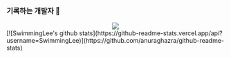 ### 기록하는 개발자 👋

<div align=center>	
<a href="https://hits.seeyoufarm.com"><img src="https://hits.seeyoufarm.com/api/count/incr/badge.svg?url=https%3A%2F%2Fgithub.com%2FSwimmingLee&count_bg=%2379C83D&title_bg=%23555555&icon=gradle.svg&icon_color=%23E7E7E7&title=hits&edge_flat=false"/></a>
</div>
[![SwimmingLee's github stats](https://github-readme-stats.vercel.app/api?username=SwimmingLee)](https://github.com/anuraghazra/github-readme-stats) 
<!--
**SwimmingLee/SwimmingLee** is a ✨ _special_ ✨ repository because its `README.md` (this file) appears on your GitHub profile.

Here are some ideas to get you started:

- 🔭 I’m currently working on ...
- 🌱 I’m currently learning ...
- 👯 I’m looking to collaborate on ...
- 🤔 I’m looking for help with ...
- 💬 Ask me about ...
- 📫 How to reach me: ...
- 😄 Pronouns: ...
- ⚡ Fun fact: ...
-->
